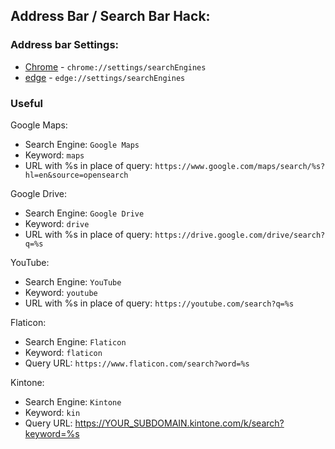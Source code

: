 ## Address Bar / Search Bar Hack:

### Address bar Settings:
* [Chrome](chrome://settings/searchEngines) - `chrome://settings/searchEngines`
* [edge](edge://settings/searchEngines) - `edge://settings/searchEngines`

### Useful
Google Maps:
- Search Engine: `Google Maps`
- Keyword: `maps`
- URL with %s in place of query: `https://www.google.com/maps/search/%s?hl=en&source=opensearch`

Google Drive:
- Search Engine: `Google Drive`
- Keyword: `drive`
- URL with %s in place of query: `https://drive.google.com/drive/search?q=%s`

YouTube:
- Search Engine: `YouTube`
- Keyword: `youtube`
- URL with %s in place of query: `https://youtube.com/search?q=%s`

Flaticon:
- Search Engine: `Flaticon`
- Keyword: `flaticon`
- Query URL: `https://www.flaticon.com/search?word=%s`

Kintone:
- Search Engine: `Kintone`
- Keyword: `kin`
- Query URL: https://YOUR_SUBDOMAIN.kintone.com/k/search?keyword=%s
